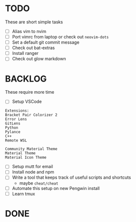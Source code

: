 # TODO

These are short simple tasks

- [ ] Alias vim to nvim
- [ ] Port vimrc from laptop or check out `neovim-dots`
- [ ] Set a default git commit message
- [ ] Check out bat-extras
- [ ] Install ranger
- [ ] Check out glow markdown

# BACKLOG

These require more time

- [ ] Setup VSCode

```
Extensions:
Bracket Pair Colorizer 2
Error Lens
GitLens
Python
Pylance
C++
Remote WSL

Community Material Theme
Material Theme
Material Icon Theme
```

- [ ] Setup mutt for email
- [ ] Install node and npm
- [ ] Write a tool that keeps track of useful scripts and shortcuts
  - maybe `cheat/cheat`
- [ ] Automate this setup on new Pengwin install
- [ ] Learn tmux

# DONE
